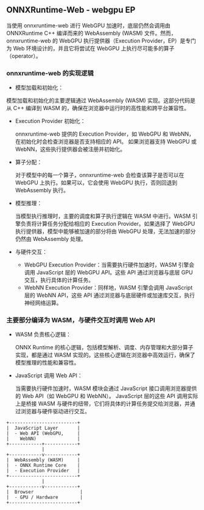 ## ONNXRuntime-Web - webgpu EP

当使用 onnxruntime-web 进行 WebGPU 加速时，底层仍然会调用由 ONNXRuntime C++ 编译而来的 WebAssembly (WASM) 文件。然而，onnxruntime-web 的 WebGPU 执行提供器（Execution Provider，EP）是专门为 Web 环境设计的，并且它将尝试在 WebGPU 上执行尽可能多的算子（operator）。

### onnxruntime-web 的实现逻辑
- 模型加载和初始化：

模型加载和初始化的主要逻辑通过 WebAssembly (WASM) 实现。这部分代码是从 C++ 编译到 WASM 的，确保在浏览器中运行时的高性能和跨平台兼容性。

- Execution Provider 初始化：

  onnxruntime-web 提供的 Execution Provider，如 WebGPU 和 WebNN，在初始化时会检查浏览器是否支持相应的 API。
如果浏览器支持 WebGPU 或 WebNN，这些执行提供器会被注册并初始化。

- 算子分配：

  对于模型中的每一个算子，onnxruntime-web 会检查该算子是否可以在 WebGPU 上执行。如果可以，它会使用 WebGPU 执行，否则回退到 WebAssembly 执行。

- 模型推理：

  当模型执行推理时，主要的调度和算子执行逻辑在 WASM 中进行。WASM 引擎负责将计算任务分配给相应的 Execution Provider。如果选择了 WebGPU 执行提供器，模型中能够被加速的部分将由 WebGPU 处理，无法加速的部分仍然由 WebAssembly 处理。

- 与硬件交互：

  - WebGPU Execution Provider：当需要执行硬件加速时，WASM 引擎会调用 JavaScript 层的 WebGPU API。这些 API 通过浏览器与底层 GPU 交互，执行具体的计算任务。
  - WebNN Execution Provider：同样地，WASM 引擎会调用 JavaScript 层的 WebNN API，这些 API 通过浏览器与底层硬件或加速库交互，执行神经网络运算。

### 主要部分编译为 WASM，与硬件交互时调用 Web API
- WASM 负责核心逻辑：

	ONNX Runtime 的核心逻辑，包括模型解析、调度、内存管理和大部分算子实现，都是通过 WASM 实现的。这些核心逻辑在浏览器中高效运行，确保了模型推理的性能和兼容性。

- JavaScript 调用 Web API：

	当需要执行硬件加速时，WASM 模块会通过 JavaScript 接口调用浏览器提供的 Web API（如 WebGPU 和 WebNN）。
JavaScript 层的这些 API 调用实际上是桥接 WASM 与硬件的纽带，它们将具体的计算任务提交给浏览器，并通过浏览器与硬件驱动进行交互。

```
+-------------------------+
|  JavaScript Layer       |
|  - Web API (WebGPU,     |
|    WebNN)               |
+------------+------------+
             |
+------------v------------+
|  WebAssembly (WASM)     |
|  - ONNX Runtime Core    |
|  - Execution Provider   |
+-------------------------+
             |
+------------v------------+
|  Browser                 |
|  - GPU / Hardware        |
+-------------------------+
```

